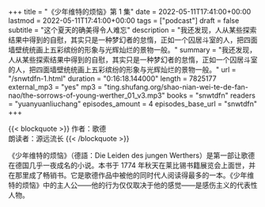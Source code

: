 +++
title = "《少年维特的烦恼》第 1 集"
date = 2022-05-11T17:41:00+00:00
lastmod = 2022-05-11T17:41:00+00:00
tags = ["podcast"]
draft = false
subtitle = "这个夏天的确美得令人难忘"
description = "我还发现，人从某些探索结果中得到的自慰，其实只是一种梦幻者的怠惰，正如一个囚居斗室的人，把四面墙壁统统画上五彩缤纷的形象与光辉灿烂的景物一般。"
summary = "我还发现，人从某些探索结果中得到的自慰，其实只是一种梦幻者的怠惰，正如一个囚居斗室的人，把四面墙壁统统画上五彩缤纷的形象与光辉灿烂的景物一般。"
url = "/snwtdfn-1.html"
duration = "0:16:18.144000"
length = 7825177
external_mp3 = "yes"
mp3 = "ting.shufang.org/shao-nian-wei-te-de-fan-nao/the-sorrows-of-young-werther_01_v3.mp3"
books = "snwtdfn"
readers = "yuanyuanliuchang"
episodes_amount = 4
episodes_base_url = "snwtdfn"
+++

{{< blockquote >}}
作者：歌德  
朗读者：源远流长
{{< /blockquote >}}

《少年维特的烦恼》（德語：Die Leiden des jungen Werthers）是第一部让歌德在德国几乎一夜成名的小说。本书于 1774 年秋天在莱比锡书籍展览会上面世，并在那里成了畅销书。它是歌德作品中被他的同时代人阅读得最多的一本。《少年维特的烦恼》中的主人公——他的行为仅仅取决于他的感觉——是感伤主义的代表性人物。